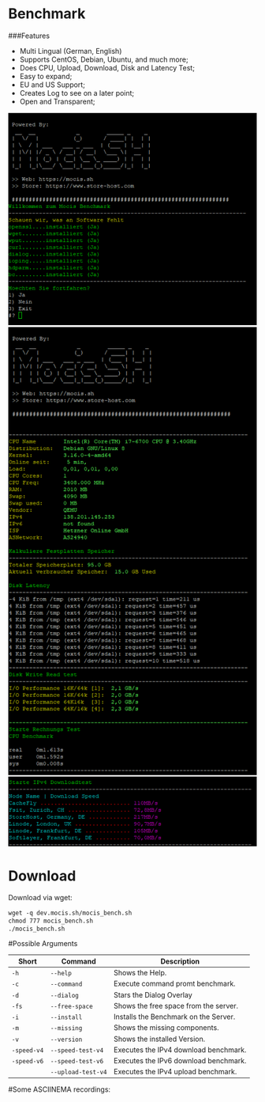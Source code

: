 # Benchmark
###Features

- Multi Lingual (German, English)
- Supports CentOS, Debian, Ubuntu, and much more;
- Does CPU, Upload, Download, Disk and Latency Test;
- Easy to expand;
- EU and US  Support;
- Creates Log to see on a later point;
- Open and Transparent;

![Alt text](img/missing.PNG?raw=true "Missing")
![Alt text](img/normal-1.PNG?raw=true "Missing")
![Alt text](img/normal-2.PNG?raw=true "Missing")

# Download
Download via wget:

    wget -q dev.mocis.sh/mocis_bench.sh
    chmod 777 mocis_bench.sh
    ./mocis_bench.sh

#Possible Arguments

| Short          | Command                            |Description |
| -------------| ------------------------------ |-----------------------|
| `-h`      |`--help`| Shows the Help.       |
| `-c`              |`--command`                           | Execute command promt benchmark.       |
| `-d`   | `--dialog `     | Stars the Dialog Overlay
| `-fs`      |`--free-space`| Shows the free space from the server.       |
| `-i`      |`--install`| Installs the Benchmark on the Server.       |
| `-m`      |`--missing`| Shows the missing components.       |
| `-v`      |`--version`| Shows the installed Version.       |
| `-speed-v4`      |`--speed-test-v4`| Executes the IPv4 download benchmark.       |
| `-speed-v6`      |`--speed-test-v6`| Executes the IPv6 download benchmark.       |
|       |`--upload-test-v4`| Executes the IPv4 upload benchmark.       |

#Some ASCIINEMA recordings:
<script src="https://asciinema.org/a/173849.js" id="asciicast-173849" async></script>
